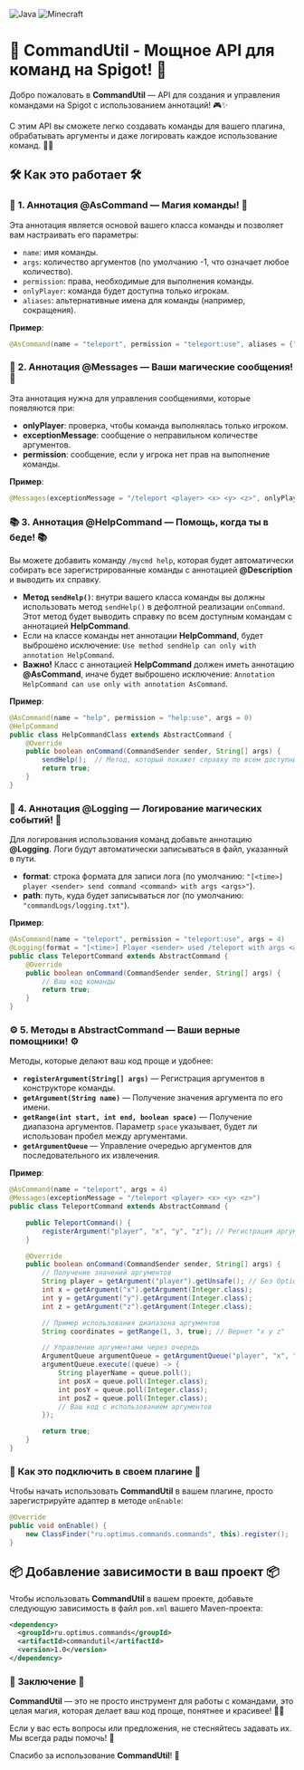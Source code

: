 ![Java](https://img.shields.io/badge/Java-3776AB?style=flat&logo=java&logoColor=white)
![Minecraft](https://img.shields.io/badge/Minecraft-55C8A2?style=flat&logo=Minecraft&logoColor=white)


# 🌟 **CommandUtil** - Мощное API для команд на Spigot! 🚀

Добро пожаловать в **CommandUtil** — API для создания и управления командами на Spigot с использованием аннотаций! 🎮✨

С этим API вы сможете легко создавать команды для вашего плагина, обрабатывать аргументы и даже логировать каждое использование команд. 🧙‍♂️

## 🛠️ **Как это работает** 🛠️

### 🎯 **1. Аннотация @AsCommand — Магия команды!** 🎯
Эта аннотация является основой вашего класса команды и позволяет вам настраивать его параметры:
- `name`: имя команды.
- `args`: количество аргументов (по умолчанию -1, что означает любое количество).
- `permission`: права, необходимые для выполнения команды.
- `onlyPlayer`: команда будет доступна только игрокам.
- `aliases`: альтернативные имена для команды (например, сокращения).

**Пример**:
```java
@AsCommand(name = "teleport", permission = "teleport:use", aliases = {"tp", "teleportPlayer"}, args = 4)
```

### 📜 **2. Аннотация @Messages — Ваши магические сообщения!** 📜
Эта аннотация нужна для управления сообщениями, которые появляются при:

- **onlyPlayer**: проверка, чтобы команда выполнялась только игроком.
- **exceptionMessage**: сообщение о неправильном количестве аргументов.
- **permission**: сообщение, если у игрока нет прав на выполнение команды.

**Пример**:
```java
@Messages(exceptionMessage = "/teleport <player> <x> <y> <z>", onlyPlayer = "Только для игроков!")
```

### 📚 **3. Аннотация @HelpCommand — Помощь, когда ты в беде!** 📚
Вы можете добавить команду `/mycmd help`, которая будет автоматически собирать все зарегистрированные команды с аннотацией **@Description** и выводить их справку.

- **Метод `sendHelp()`**: внутри вашего класса команды вы должны использовать метод `sendHelp()` в дефолтной реализации `onCommand`. Этот метод будет выводить справку по всем доступным командам с аннотацией **HelpCommand**.
- Если на классе команды нет аннотации **HelpCommand**, будет выброшено исключение: `Use method sendHelp can only with annotation HelpCommand`.
- **Важно!** Класс с аннотацией **HelpCommand** должен иметь аннотацию **@AsCommand**, иначе будет выброшено исключение: `Annotation HelpCommand can use only with annotation AsCommand`.

**Пример**:
```java
@AsCommand(name = "help", permission = "help:use", args = 0)
@HelpCommand
public class HelpCommandClass extends AbstractCommand {
    @Override
    public boolean onCommand(CommandSender sender, String[] args) {
        sendHelp();  // Метод, который покажет справку по всем доступным командам
        return true;
    }
}
```

### 📝 **4. Аннотация @Logging — Логирование магических событий!** 📝
Для логирования использования команд добавьте аннотацию **@Logging**. Логи будут автоматически записываться в файл, указанный в пути.

- **format**: строка формата для записи лога (по умолчанию: `"[<time>] player <sender> send command <command> with args <args>"`).
- **path**: путь, куда будет записываться лог (по умолчанию: `"commandLogs/logging.txt"`).

**Пример**:
```java
@AsCommand(name = "teleport", permission = "teleport:use", args = 4)
@Logging(format = "[<time>] Player <sender> used /teleport with args <args>", path = "logs/teleport_log.txt")
public class TeleportCommand extends AbstractCommand {
    @Override
    public boolean onCommand(CommandSender sender, String[] args) {
        // Ваш код команды
        return true;
    }
}
```
### ⚙️ **5. Методы в AbstractCommand — Ваши верные помощники!** ⚙️
Методы, которые делают ваш код проще и удобнее:

- **`registerArgument(String[] args)`** — Регистрация аргументов в конструкторе команды.
- **`getArgument(String name)`** — Получение значения аргумента по его имени.
- **`getRange(int start, int end, boolean space)`** — Получение диапазона аргументов. Параметр `space` указывает, будет ли использован пробел между аргументами.
- **`getArgumentQueue`** — Управление очередью аргументов для последовательного их извлечения.

**Пример**:
```java
@AsCommand(name = "teleport", args = 4)
@Messages(exceptionMessage = "/teleport <player> <x> <y> <z>")
public class TeleportCommand extends AbstractCommand {

    public TeleportCommand() {
        registerArgument("player", "x", "y", "z"); // Регистрация аргументов
    }

    @Override
    public boolean onCommand(CommandSender sender, String[] args) {
        // Получение значений аргументов
        String player = getArgument("player").getUnsafe(); // Без Optional
        int x = getArgument("x").getArgument(Integer.class);
        int y = getArgument("y").getArgument(Integer.class);
        int z = getArgument("z").getArgument(Integer.class);

        // Пример использования диапазона аргументов
        String coordinates = getRange(1, 3, true); // Вернет "x y z"

        // Управление аргументами через очередь
        ArgumentQueue argumentQueue = getArgumentQueue("player", "x", "y", "z");
        argumentQueue.execute((queue) -> {
            String playerName = queue.poll();
            int posX = queue.poll(Integer.class);
            int posY = queue.poll(Integer.class);
            int posZ = queue.poll(Integer.class);
            // Ваш код с использованием аргументов
        });

        return true;
    }
}
```

### 🔧 **Как это подключить в своем плагине** 🔧

Чтобы начать использовать **CommandUtil** в вашем плагине, просто зарегистрируйте адаптер в методе `onEnable`:

```java
@Override
public void onEnable() {
    new ClassFinder("ru.optimus.commands.commands", this).register();
}
```

## 📦 **Добавление зависимости в ваш проект** 📦

Чтобы использовать **CommandUtil** в вашем проекте, добавьте следующую зависимость в файл `pom.xml` вашего Maven-проекта:

```xml
<dependency>
  <groupId>ru.optimus.commands</groupId>
  <artifactId>commandutil</artifactId>
  <version>1.0</version>
</dependency>
```


### 📌 **Заключение** 📌

**CommandUtil** — это не просто инструмент для работы с командами, это целая магия, которая делает ваш код проще, понятнее и красивее! 🚀✨  

Если у вас есть вопросы или предложения, не стесняйтесь задавать их. Мы всегда рады помочь! 💬  

Спасибо за использование **CommandUtil**! 💖  
